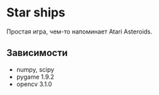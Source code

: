 # Star ships
Простая игра, чем-то напоминает Atari Asteroids. 

## Зависимости
 - numpy, scipy
 - pygame 1.9.2
 - opencv 3.1.0
 